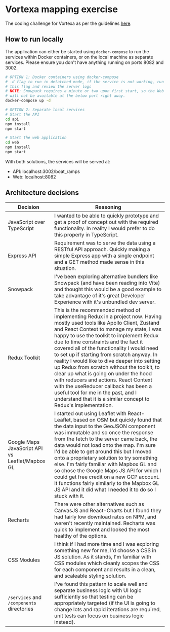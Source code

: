 # Vortexa mapping exercise

The coding challenge for Vortexa as per the guidelines [here](https://github.com/JRGranell/javascript-challenge).

## How to run locally

The application can either be started using `docker-compose` to run the services within Docker containers, or on the local machine as separate services. Please ensure you don't have anything running on ports 8082 and 3002.

```bash
# OPTION 1: Docker containers using docker-compose
# -d flag to run in detatched mode, if the service is not working, run without
# this flag and review the server logs
# NOTE: Snowpack requires a minute or two upon first start, so the Web application
# will not be available at the below port right away.
docker-compose up -d

# OPTION 2: Separate local services
# Start the API
cd api
npm install
npm start

# Start the web application
cd web
npm install
npm start
```

With both solutions, the services will be served at:

- API: localhost:3002/boat_ramps
- Web: localhost:8082

## Architecture decisions

| Decision                                        | Reasoning                                                    |
| ----------------------------------------------- | ------------------------------------------------------------ |
| JavaScript over TypeScript                      | I wanted to be able to quickly prototype and get a proof of concept out with the required functionality. In reality I would prefer to do this properly in TypeScript. |
| Express API                                     | Requirement was to serve the data using a RESTful API approach. Quickly making a simple Express app with a single endpoint and a GET method made sense in this situation. |
| Snowpack                                        | I've been exploring alternative bundlers like Snowpack (and have been reading into Vite) and thought this would be a good example to take advantage of it's great Developer Experience with it's unbundled dev server. |
| Redux Toolkit                                   | This is the recommended method of implementing Redux in a project now. Having mostly used tools like Apollo Client, Zustand and React Context to manage my state, I was happy to use the toolkit to implement Redux due to time constraints and the fact it covered all of the functionality I would need to set up if starting from scratch anyway. In reality I would like to dive deeper into setting up Redux from scratch without the toolkit, to clear up what is going on under the hood with reducers and actions. React Context with the useReducer callback has been a useful tool for me in the past, and I understand that it is a similar concept to Redux's implementation. |
| Google Maps JavaScript API vs Leaflet/Mapbox GL | I started out using Leaflet with React-Leaflet, based on OSM but quickly found that the data input to the GeoJSON component was immutable and so once the response from the fetch to the server came back, the data would not load onto the map. I'm sure I'd be able to get around this but I moved onto a proprietary solution to try something else. I'm fairly familiar with Mapbox GL and so chose the Google Maps JS API for which I could get free credit on a new GCP account. It functions fairly similarly to the Mapbox GL JS API and it did what I needed it to do so I stuck with it. |
| Recharts                                        | There were other alternatives such as CanvasJS and React-Charts but I found they had fairly low download rates on NPM, and weren't recently maintained. Recharts was quick to implement and looked the most healthy of the options. |
| CSS Modules                                     | I think if I had more time and I was exploring something new for me, I'd choose a CSS in JS solution. As it stands, I'm familiar with CSS modules which cleanly scopes the CSS for each component and results in a clean, and scaleable styling solution. |
| `/services` and `/components` directories      | I've found this pattern to scale well and separate business logic with UI logic sufficiently so that testing can be appropriately targeted (if the UI is going to change lots and rapid iterations are required, unit tests can focus on business logic instead). |

